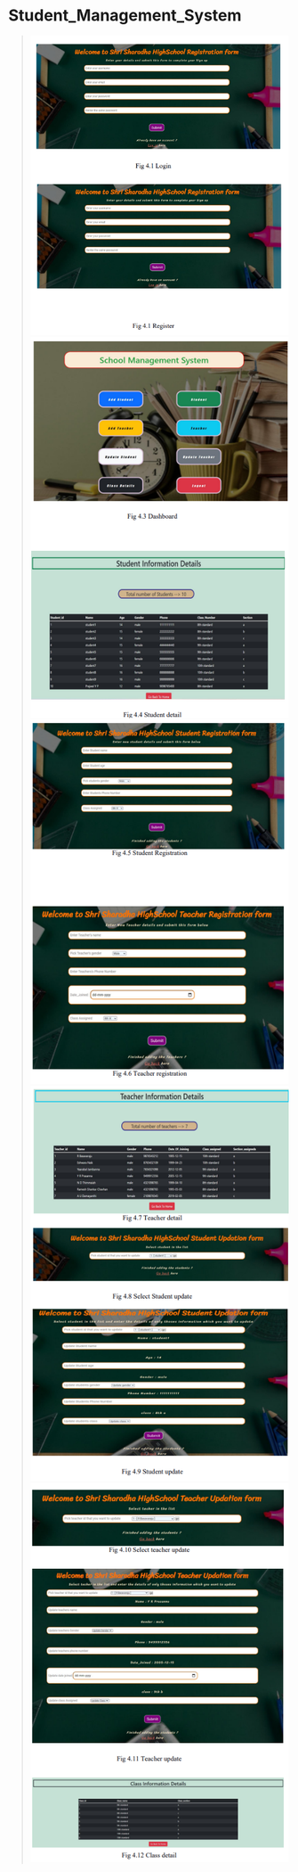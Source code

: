 # Student_Management_System

>![](https://github.com/Prajwal-YP/imageCache/blob/main/db1.png)
>![](https://github.com/Prajwal-YP/imageCache/blob/main/db2.png)
>![](https://github.com/Prajwal-YP/imageCache/blob/main/db3.png)
>![](https://github.com/Prajwal-YP/imageCache/blob/main/db4.png)
>![](https://github.com/Prajwal-YP/imageCache/blob/main/db5.png)
